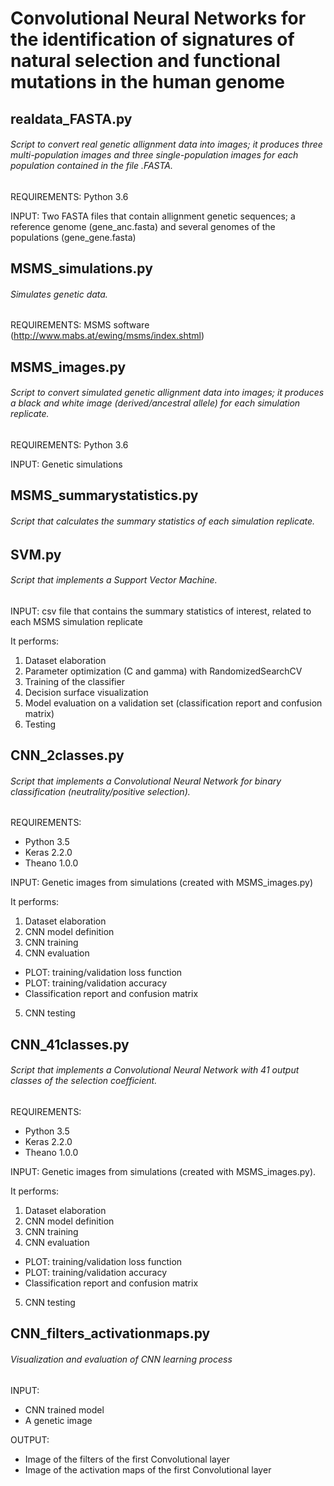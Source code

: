 # Convolutional Neural Networks for the identification of signatures of natural selection and functional mutations in the human genome

## realdata_FASTA.py

###### Script to convert real genetic allignment data into images; it produces three multi-population images and three single-population images for each population contained in the file .FASTA. 

REQUIREMENTS: Python 3.6

INPUT: Two FASTA files that contain allignment genetic sequences; a reference genome (gene\_anc.fasta) and several genomes of the populations (gene\_gene.fasta)

## MSMS_simulations.py

###### Simulates genetic data.

REQUIREMENTS: MSMS software (http://www.mabs.at/ewing/msms/index.shtml)

## MSMS_images.py

###### Script to convert simulated genetic allignment data into images; it produces a black and white image (derived/ancestral allele) for each simulation replicate.

REQUIREMENTS: Python 3.6

INPUT: Genetic simulations 

## MSMS_summarystatistics.py

###### Script that calculates the summary statistics of each simulation replicate. 

## SVM.py

###### Script that implements a Support Vector Machine. 

INPUT: csv file that contains the summary statistics of interest, related to each MSMS simulation replicate

It performs:

1. Dataset elaboration
2. Parameter optimization (C and gamma) with RandomizedSearchCV
3. Training of the classifier
4. Decision surface visualization
5. Model evaluation on a validation set (classification report and confusion matrix)
6. Testing 

## CNN_2classes.py

###### Script that implements a Convolutional Neural Network for binary classification (neutrality/positive selection).

REQUIREMENTS: 

* Python 3.5
* Keras 2.2.0
* Theano 1.0.0

INPUT: Genetic images from simulations (created with MSMS_images.py)

It performs:

1. Dataset elaboration
2. CNN model definition
3. CNN training
4. CNN evaluation 
* PLOT: training/validation loss function
* PLOT: training/validation accuracy
* Classification report and confusion matrix
5. CNN testing

## CNN_41classes.py

###### Script that implements a Convolutional Neural Network with 41 output classes of the selection coefficient.

REQUIREMENTS: 

* Python 3.5
* Keras 2.2.0
* Theano 1.0.0

INPUT: Genetic images from simulations (created with MSMS_images.py).

It performs:

1. Dataset elaboration
2. CNN model definition
3. CNN training
4. CNN evaluation 
* PLOT: training/validation loss function
* PLOT: training/validation accuracy
* Classification report and confusion matrix
5. CNN testing 

## CNN_filters_activationmaps.py

###### Visualization and evaluation of CNN learning process

INPUT: 
* CNN trained model
* A genetic image

OUTPUT:
* Image of the filters of the first Convolutional layer
* Image of the activation maps of the first Convolutional layer



